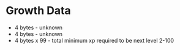 # Growth Data
* 4 bytes - unknown
* 4 bytes - unknown
* 4 bytes x 99 - total minimum xp required to be next level 2-100